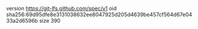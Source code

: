 version https://git-lfs.github.com/spec/v1
oid sha256:69d95dfe8e3131038632ee8047925d205d4639be457cf564d67e0433a2d6596b
size 390
